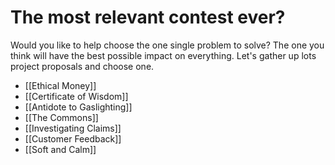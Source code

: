 # The most relevant contest ever?


Would you like to help choose the one single problem to solve? The one you think will have the best possible impact on everything. Let's gather up lots project proposals and choose one.

- [[Ethical Money]]  
- [[Certificate of Wisdom]]  
- [[Antidote to Gaslighting]]  
- [[The Commons]]  
- [[Investigating Claims]]  
- [[Customer Feedback]]  
- [[Soft and Calm]]  
